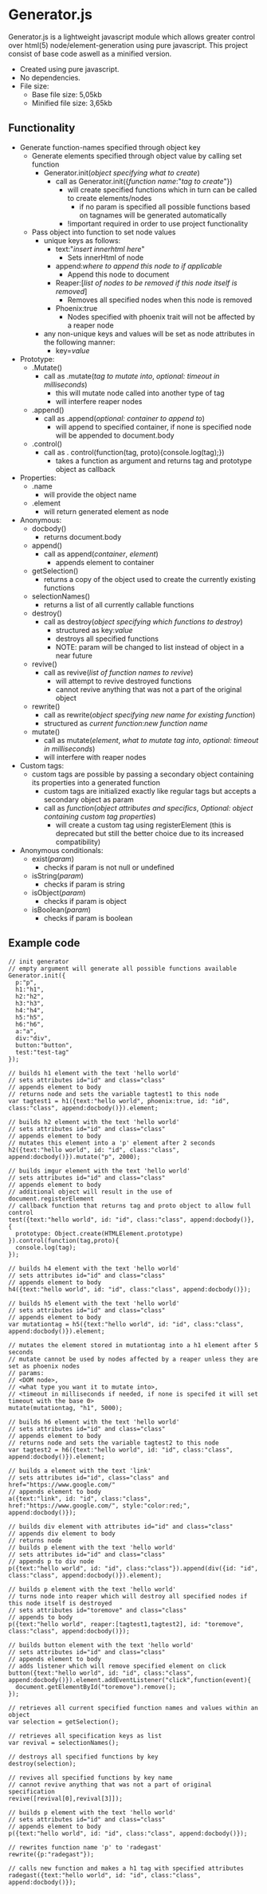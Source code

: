 # Generator.js

Generator.js is a lightweight javascript module which allows greater control over html(5) node/element-generation using pure javascript.
This project consist of base code aswell as a minified version.
- Created using pure javascript.
- No dependencies.
- File size:
  - Base file size: 5,05kb
  - Minified file size: 3,65kb

## Functionality
- Generate function-names specified through object key
  - Generate elements specified through object value by calling set function
    - Generator.init(*object specifying what to create*)
      - call as Generator.init({*function name*:"*tag to create*"})
        - will create specified functions which in turn can be called to create elements/nodes
          - if no param is specified all possible functions based on tagnames will be generated automatically
        - !important required in order to use project functionality
  - Pass object into function to set node values
    - unique keys as follows:
      - text:"*insert innerhtml here*"
        - Sets innerHtml of node
      - append:*where to append this node to if applicable*
        - Append this node to document
      - Reaper:[*list of nodes to be removed if this node itself is removed*]
        - Removes all specified nodes when this node is removed
      - Phoenix:true
        - Nodes specified with phoenix trait will not be affected by a reaper node
    - any non-unique keys and values will be set as node attributes in the following manner:
      - key=*value*
- Prototype:
  - .Mutate()
    - call as .mutate(*tag to mutate into*, *optional: timeout in milliseconds*)
      - this will mutate node called into another type of tag
      - will interfere reaper nodes
  - .append()
    - call as .append(*optional: container to append to*)
      - will append to specified container, if none is specified node will be appended to document.body
  - .control()
    - call as . control(function(tag, proto){console.log(tag);})
      - takes a function as argument and returns tag and prototype object as callback
 - Properties:
   - .name
     - will provide the object name
   - .element
     - will return generated element as node
- Anonymous:
  - docbody()
    - returns document.body
  - append()
    - call as append(*container*, *element*)
      - appends element to container
  - getSelection()
    - returns a copy of the object used to create the currently existing functions
  - selectionNames()
    - returns a list of all currently callable functions
  - destroy()
    - call as destroy(*object specifying which functions to destroy*)
      - structured as key:*value*
      - destroys all specified functions
      - NOTE: param will be changed to list instead of object in a near future
  - revive()
    - call as revive(*list of function names to revive*)
      - will attempt to revive destroyed functions
      - cannot revive anything that was not a part of the original object
  - rewrite()
    - call as rewrite(*object specifying new name for existing function*)
    - structured as *current function*:*new function name*
  - mutate()
    - call as mutate(*element*, *what to mutate tag into*, *optional: timeout in milliseconds*)
    - will interfere with reaper nodes
- Custom tags:
  - custom tags are possible by passing a secondary object containing its properties into a generated function
    - custom tags are initialized exactly like regular tags but accepts a secondary object as param
    - call as *function*(*object attributes and specifics*, *Optional: object containing custom tag properties*)
      - will create a custom tag using registerElement (this is deprecated but still the better choice due to its increased compatibility)
- Anonymous conditionals:
  - exist(*param*)
    - checks if param is not null or undefined
  - isString(*param*)
    - checks if param is string
  - isObject(*param*)
    - checks if param is object
  - isBoolean(*param*)
    - checks if param is boolean

## Example code
```
// init generator
// empty argument will generate all possible functions available
Generator.init({
  p:"p",
  h1:"h1",
  h2:"h2",
  h3:"h3",
  h4:"h4",
  h5:"h5",
  h6:"h6",
  a:"a",
  div:"div",
  button:"button",
  test:"test-tag"
});

// builds h1 element with the text 'hello world'
// sets attributes id="id" and class="class"
// appends element to body
// returns node and sets the variable tagtest1 to this node
var tagtest1 = h1({text:"hello world", phoenix:true, id: "id", class:"class", append:docbody()}).element;

// builds h2 element with the text 'hello world'
// sets attributes id="id" and class="class"
// appends element to body
// mutates this element into a 'p' element after 2 seconds
h2({text:"hello world", id: "id", class:"class", append:docbody()}).mutate("p", 2000);

// builds imgur element with the text 'hello world'
// sets attributes id="id" and class="class"
// appends element to body
// additional object will result in the use of document.registerElement
// callback function that returns tag and proto object to allow full control
test({text:"hello world", id: "id", class:"class", append:docbody()}, {
  prototype: Object.create(HTMLElement.prototype)
}).control(function(tag,proto){
  console.log(tag);
});

// builds h4 element with the text 'hello world'
// sets attributes id="id" and class="class"
// appends element to body
h4({text:"hello world", id: "id", class:"class", append:docbody()});

// builds h5 element with the text 'hello world'
// sets attributes id="id" and class="class"
// appends element to body
var mutationtag = h5({text:"hello world", id: "id", class:"class", append:docbody()}).element;

// mutates the element stored in mutationtag into a h1 element after 5 seconds
// mutate cannot be used by nodes affected by a reaper unless they are set as phoenix nodes
// params: 
// <DOM node>, 
// <what type you want it to mutate into>, 
// <timeout in milliseconds if needed, if none is specifed it will set timeout with the base 0>
mutate(mutationtag, "h1", 5000);

// builds h6 element with the text 'hello world'
// sets attributes id="id" and class="class"
// appends element to body
// returns node and sets the variable tagtest2 to this node
var tagtest2 = h6({text:"hello world", id: "id", class:"class", append:docbody()}).element;

// builds a element with the text 'link'
// sets attributes id="id", class="class" and href="https://www.google.com/"
// appends element to body
a({text:"link", id: "id", class:"class", href:"https://www.google.com/", style:"color:red;", append:docbody()});

// builds div element with attributes id="id" and class="class"
// appends div element to body
// returns node
// builds p element with the text 'hello world'
// sets attributes id="id" and class="class"
// appends p to div node
p({text:"hello world", id: "id", class:"class"}).append(div({id: "id", class:"class", append:docbody()}).element);

// builds p element with the text 'hello world'
// turns node into reaper which will destroy all specified nodes if this node itself is destroyed
// sets attributes id="toremove" and class="class"
// appends to body
p({text:"hello world", reaper:[tagtest1,tagtest2], id: "toremove", class:"class", append:docbody()});

// builds button element with the text 'hello world'
// sets attributes id="id" and class="class"
// appends element to body
// adds listener which will remove specified element on click
button({text:"hello world", id: "id", class:"class", append:docbody()}).element.addEventListener("click",function(event){
  document.getElementById("toremove").remove();
});

// retrieves all current specified function names and values within an object
var selection = getSelection();

// retrieves all specification keys as list
var revival = selectionNames();

// destroys all specified functions by key
destroy(selection);

// revives all specified functions by key name
// cannot revive anything that was not a part of original specification
revive([revival[0],revival[3]]);

// builds p element with the text 'hello world'
// sets attributes id="id" and class="class"
// appends element to body
p({text:"hello world", id: "id", class:"class", append:docbody()});

// rewrites function name 'p' to 'radegast'
rewrite({p:"radegast"});

// calls new function and makes a h1 tag with specified attributes
radegast({text:"hello world", id: "id", class:"class", append:docbody()});
```

